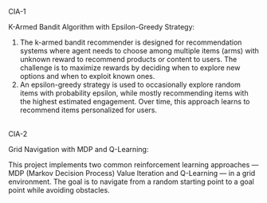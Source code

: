 CIA-1 <br/>

K-Armed Bandit Algorithm with Epsilon-Greedy Strategy:<br/>

1. The k-armed bandit recommender is designed for recommendation systems where agent needs to choose among multiple items (arms) with unknown reward to recommend products or content to users. The challenge is to maximize rewards by deciding when to explore new options and when to exploit known ones.<br/>
2. An epsilon-greedy strategy is used to occasionally explore random items with probability epsilon, while mostly recommending items with the highest estimated engagement. Over time, this approach learns to recommend items personalized for users.<br/><br/>

CIA-2 <br/>

Grid Navigation with MDP and Q-Learning: <br/>

This project implements two common reinforcement learning approaches — MDP (Markov Decision Process) Value Iteration and Q-Learning — in a grid environment. The goal is to navigate from a random starting point to a goal point while avoiding obstacles.
